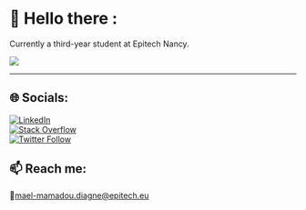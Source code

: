 # 💫 Hello there :
Currently a third-year student at Epitech Nancy.

![](https://github-readme-stats.vercel.app/api/top-langs/?username=Mogza&theme=omni&hide_border=false&include_all_commits=true&count_private=true&layout=compact)

---

## 🌐 Socials:
[![LinkedIn](https://img.shields.io/badge/LinkedIn-%230077B5.svg?logo=linkedin&logoColor=white)](https://www.linkedin.com/in/ma%C3%ABl-mamadou-diagne-89b411259/)    
[![Stack Overflow](https://img.shields.io/badge/-Stackoverflow-FE7A16?logo=stack-overflow&logoColor=white)](https://stackoverflow.com/users/23390168)   
[![Twitter Follow](https://img.shields.io/badge/follow-%4017Mogza-1DA1F2?logo=twitter&style=social)](https://twitter.com/17Mogza)



## 📫 Reach me:
📧mael-mamadou.diagne@epitech.eu

